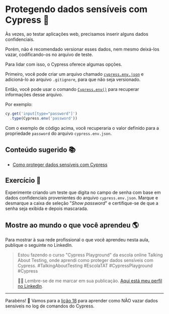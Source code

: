 # Protegendo dados sensíveis com Cypress 🔐

Às vezes, ao testar aplicações web, precisamos inserir alguns dados confidenciais.

Porém, não é recomendado versionar esses dados, nem mesmo deixá-los vazar, codificando-os no arquivo de teste.

Para lidar com isso, o Cypress oferece algumas opções.

Primeiro, você pode criar um arquivo chamado [`cypress.env.json`](https://docs.cypress.io/guides/guides/environment-variables#Option-2-cypressenvjson) e adicioná-lo ao arquivo `.gitignore`, para que não seja versionado.

Então, você pode usar o comando [`Cypress.env()`](https://docs.cypress.io/api/cypress-api/env) para recuperar informações desse arquivo.

Por exemplo:

```js
cy.get('input[type="password"]')
  .type(Cypress.env('password'))

```

Com o exemplo de código acima, você recuperaria o valor definido para a propriedade `password` do arquivo `cypress.env.json`.

## Conteúdo sugerido 📚

- [Como proteger dados sensíveis com Cypress](https://talkingabouttesting.com/2021/02/09/como-proteger-dados-sensiveis-com-cypress/)

## Exercício 🎯

Experimente criando um teste que digita no campo de senha com base em dados confidenciais provenientes do arquivo `cypress.env.json`. Marque e desmarque a caixa de seleção "_Show password_" e certifique-se de que a senha seja exibida e depois mascarada.

## Mostre ao mundo o que você aprendeu 🌎

Para mostrar à sua rede profissional o que você aprendeu nesta aula, publique o seguinte no LinkedIn.

> Estou fazendo o curso "Cypress Playground" da escola online Talking About Testing, onde aprendi como proteger dados sensíveis com Cypress. #TalkingAboutTesting #EscolaTAT #CypressPlayground #Cypress
>
> 👨‍🏫 Lembre-se de me marcar em sua publicação. [Aqui está meu perfil no LinkedIn](https://www.linkedin.com/in/walmyr-lima-e-silva-filho).

___

Parabéns! 🎉 Vamos para a [lição 18](./18.md) para aprender como NÃO vazar dados sensíveis no log de comandos do Cypress.
